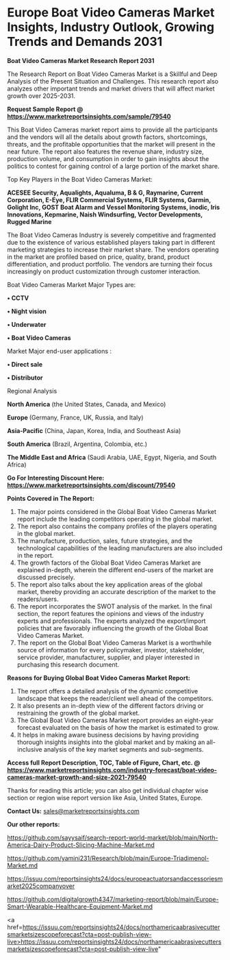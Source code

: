 # Europe Boat Video Cameras Market Insights, Industry Outlook, Growing Trends and Demands 2031

<strong>Boat Video Cameras Market Research Report 2031</strong>

The Research Report on Boat Video Cameras Market is a Skillful and Deep Analysis of the Present Situation and Challenges. This research report also analyzes other important trends and market drivers that will affect market growth over 2025-2031.

<strong>Request Sample Report @ <a href=https://www.marketreportsinsights.com/sample/79540>https://www.marketreportsinsights.com/sample/79540</a></strong>

This Boat Video Cameras market report aims to provide all the participants and the vendors will all the details about growth factors, shortcomings, threats, and the profitable opportunities that the market will present in the near future. The report also features the revenue share, industry size, production volume, and consumption in order to gain insights about the politics to contest for gaining control of a large portion of the market share.

Top Key Players in the Boat Video Cameras Market:

<strong>ACESEE Security, Aqualights, Aqualuma, B & G, Raymarine, Current Corporation, E-Eye, FLIR Commercial Systems, FLIR Systems, Garmin, Golight Inc, GOST Boat Alarm and Vessel Monitoring Systems, inodic, Iris Innovations, Kepmarine, Naish Windsurfing, Vector Developments, Rugged Marine</strong>

The Boat Video Cameras Industry is severely competitive and fragmented due to the existence of various established players taking part in different marketing strategies to increase their market share. The vendors operating in the market are profiled based on price, quality, brand, product differentiation, and product portfolio. The vendors are turning their focus increasingly on product customization through customer interaction.

Boat Video Cameras Market Major Types are:

<strong>• CCTV

• Night vision

• Underwater

• Boat Video Cameras</strong>

Market Major end-user applications :

<strong>• Direct sale

• Distributor</strong>

Regional Analysis

</u><strong><b>North America</b></strong> (the United States, Canada, and Mexico)

<strong><b>Europe </b></strong>(Germany, France, UK, Russia, and Italy)

<strong><b>Asia-Pacific</b></strong> (China, Japan, Korea, India, and Southeast Asia)

<strong><b>South America</b></strong> (Brazil, Argentina, Colombia, etc.)

<strong><b>The Middle East and Africa</b></strong> (Saudi Arabia, UAE, Egypt, Nigeria, and South Africa)

<strong>Go For Interesting Discount Here: <a href=https://www.marketreportsinsights.com/discount/79540>https://www.marketreportsinsights.com/discount/79540</a></strong>

<strong>Points Covered in The Report:</strong>
<ol>
  <li>The major points considered in the Global Boat Video Cameras Market report include the leading competitors operating in the global market.</li>
  <li>The report also contains the company profiles of the players operating in the global market.</li>
  <li>The manufacture, production, sales, future strategies, and the technological capabilities of the leading manufacturers are also included in the report.</li>
  <li>The growth factors of the Global Boat Video Cameras Market are explained in-depth, wherein the different end-users of the market are discussed precisely.</li>
  <li>The report also talks about the key application areas of the global market, thereby providing an accurate description of the market to the readers/users.</li>
  <li>The report incorporates the SWOT analysis of the market. In the final section, the report features the opinions and views of the industry experts and professionals. The experts analyzed the export/import policies that are favorably influencing the growth of the Global Boat Video Cameras Market.</li>
  <li>The report on the Global Boat Video Cameras Market is a worthwhile source of information for every policymaker, investor, stakeholder, service provider, manufacturer, supplier, and player interested in purchasing this research document.</li>
</ol>
<strong>Reasons for Buying Global Boat Video Cameras Market Report:</strong>

<ol>
  <li>The report offers a detailed analysis of the dynamic competitive landscape that keeps the reader/client well ahead of the competitors.</li>
  <li>It also presents an in-depth view of the different factors driving or restraining the growth of the global market.</li>
  <li>The Global Boat Video Cameras Market report provides an eight-year forecast evaluated on the basis of how the market is estimated to grow.</li>
  <li>It helps in making aware business decisions by having providing thorough insights insights into the global market and by making an all-inclusive analysis of the key market segments and sub-segments.</li>
</ol>
<strong>Access full Report Description, TOC, Table of Figure, Chart, etc. @ <a href=https://www.marketreportsinsights.com/industry-forecast/boat-video-cameras-market-growth-and-size-2021-79540>https://www.marketreportsinsights.com/industry-forecast/boat-video-cameras-market-growth-and-size-2021-79540</a></strong>


Thanks for reading this article; you can also get individual chapter wise section or region wise report version like Asia, United States, Europe.

<strong>Contact Us:</strong>
sales@marketreportsinsights.com

<strong>Our other reports:</strong>

<a href=https://github.com/sayysaif/search-report-world-market/blob/main/North-America-Dairy-Product-Slicing-Machine-Market.md>https://github.com/sayysaif/search-report-world-market/blob/main/North-America-Dairy-Product-Slicing-Machine-Market.md</a>

<a href=https://github.com/yamini231/Research/blob/main/Europe-Triadimenol-Market.md>https://github.com/yamini231/Research/blob/main/Europe-Triadimenol-Market.md</a>

<a href=https://issuu.com/reportsinsights24/docs/europeactuatorsandaccessoriesmarket2025companyover>https://issuu.com/reportsinsights24/docs/europeactuatorsandaccessoriesmarket2025companyover</a>

<a href=https://github.com/digitalgrowth4347/marketing-report/blob/main/Europe-Smart-Wearable-Healthcare-Equipment-Market.md>https://github.com/digitalgrowth4347/marketing-report/blob/main/Europe-Smart-Wearable-Healthcare-Equipment-Market.md</a>

<a href=https://issuu.com/reportsinsights24/docs/northamericaabrasivecuttersmarketsizescopeforecast?cta=post-publish-view-live>https://issuu.com/reportsinsights24/docs/northamericaabrasivecuttersmarketsizescopeforecast?cta=post-publish-view-live</a>"

